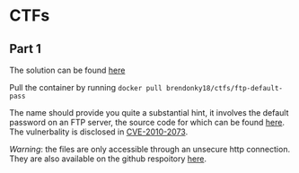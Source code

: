 # CTFs
## Part 1
The solution can be found [here](/FTP-default-pass/SOLUTION.md)

Pull the container by running `docker pull brendonky18/ctfs/ftp-default-pass`

The name should provide you quite a substantial hint, it involves the default password on an FTP server, the source code for which can be found [here](http://kassiopeia.juls.savba.sk/~garabik/software/pyftpd/). The vulnerbality is disclosed in [CVE-2010-2073](https://cve.mitre.org/cgi-bin/cvename.cgi?name=CVE-2010-2073).

*Warning*: the files are only accessible through an unsecure http connection. They are also available on the github respoitory [here](https://github.com/brendonky18/CTFs/tree/main/FTP-default-pass/pyftpd-0.8.4.5).
